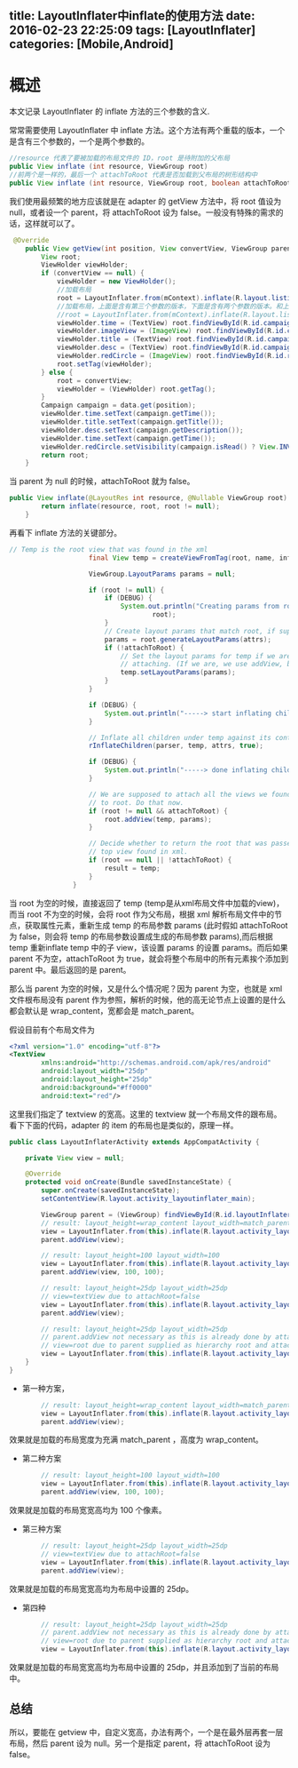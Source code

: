 title: LayoutInflater中inflate的使用方法
date: 2016-02-23 22:25:09
tags: [LayoutInflater]
categories: [Mobile,Android]
---
# 概述
本文记录 LayoutInflater 的 inflate 方法的三个参数的含义.

<!-- more -->

常常需要使用 LayoutInflater 中 inflate 方法。这个方法有两个重载的版本，一个是含有三个参数的，一个是两个参数的。

```java
//resource 代表了要被加载的布局文件的 ID，root 是待附加的父布局
public View inflate (int resource, ViewGroup root)
//前两个是一样的，最后一个 attachToRoot 代表是否加载到父布局的树形结构中
public View inflate (int resource, ViewGroup root, boolean attachToRoot) 
```

我们使用最频繁的地方应该就是在 adapter 的 getView 方法中，将 root 值设为 null，或者设一个 parent，将 attachToRoot 设为 false。一般没有特殊的需求的话，这样就可以了。

```java
 @Override
    public View getView(int position, View convertView, ViewGroup parent) {
        View root;
        ViewHolder viewHolder;
        if (convertView == null) {
            viewHolder = new ViewHolder();
            //加载布局
            root = LayoutInflater.from(mContext).inflate(R.layout.listitem_campaign, parent, false);
            //加载布局，上面是含有第三个参数的版本，下面是含有两个参数的版本。和上面的效果是一样的；
            //root = LayoutInflater.from(mContext).inflate(R.layout.listitem_campaign,null);
            viewHolder.time = (TextView) root.findViewById(R.id.campaignItemTimeTextView);
            viewHolder.imageView = (ImageView) root.findViewById(R.id.campaignItemImageView);
            viewHolder.title = (TextView) root.findViewById(R.id.campaignItemTitleTextView);
            viewHolder.desc = (TextView) root.findViewById(R.id.campaignItemDescTextView);
            viewHolder.redCircle = (ImageView) root.findViewById(R.id.redCircleImageView);
            root.setTag(viewHolder);
        } else {
            root = convertView;
            viewHolder = (ViewHolder) root.getTag();
        }
        Campaign campaign = data.get(position);
        viewHolder.time.setText(campaign.getTime());
        viewHolder.title.setText(campaign.getTitle());
        viewHolder.desc.setText(campaign.getDescription());
        viewHolder.time.setText(campaign.getTime());
        viewHolder.redCircle.setVisibility(campaign.isRead() ? View.INVISIBLE : View.VISIBLE);
        return root;
    }

```

当 parent 为 null 的时候，attachToRoot 就为 false。
```java
public View inflate(@LayoutRes int resource, @Nullable ViewGroup root) {
        return inflate(resource, root, root != null);
    }
```
再看下 inflate 方法的关键部分。
```java
// Temp is the root view that was found in the xml
                    final View temp = createViewFromTag(root, name, inflaterContext, attrs);

                    ViewGroup.LayoutParams params = null;

                    if (root != null) {
                        if (DEBUG) {
                            System.out.println("Creating params from root: " +
                                    root);
                        }
                        // Create layout params that match root, if supplied
                        params = root.generateLayoutParams(attrs);
                        if (!attachToRoot) {
                            // Set the layout params for temp if we are not
                            // attaching. (If we are, we use addView, below)
                            temp.setLayoutParams(params);
                        }
                    }

                    if (DEBUG) {
                        System.out.println("-----> start inflating children");
                    }

                    // Inflate all children under temp against its context.
                    rInflateChildren(parser, temp, attrs, true);

                    if (DEBUG) {
                        System.out.println("-----> done inflating children");
                    }

                    // We are supposed to attach all the views we found (int temp)
                    // to root. Do that now.
                    if (root != null && attachToRoot) {
                        root.addView(temp, params);
                    }

                    // Decide whether to return the root that was passed in or the
                    // top view found in xml.
                    if (root == null || !attachToRoot) {
                        result = temp;
                    }
                } 
```
当 root 为空的时候，直接返回了 temp (temp是从xml布局文件中加载的view)，而当 root 不为空的时候，会将 root 作为父布局，根据 xml 解析布局文件中的节点，获取属性元素，重新生成 temp 的布局参数 params (此时假如 attachToRoot 为 false，则会将 temp 的布局参数设置成生成的布局参数 params),而后根据 temp 重新inflate temp 中的子 view，该设置 params 的设置 params。而后如果 parent 不为空，attachToRoot 为 true，就会将整个布局中的所有元素挨个添加到 parent 中。最后返回的是 parent。

那么当 parent 为空的时候，又是什么个情况呢？因为 parent 为空，也就是 xml 文件根布局没有 parent 作为参照，解析的时候，他的高无论节点上设置的是什么都会默认是 wrap_content，宽都会是 match_parent。


假设目前有个布局文件为
```xml
<?xml version="1.0" encoding="utf-8"?>
<TextView
        xmlns:android="http://schemas.android.com/apk/res/android"
        android:layout_width="25dp"
        android:layout_height="25dp"
        android:background="#ff0000"
        android:text="red"/>
```

这里我们指定了 textview 的宽高。这里的 textview 就一个布局文件的跟布局。看下下面的代码，adapter 的 item 的布局也是类似的，原理一样。

```java
public class LayoutInflaterActivity extends AppCompatActivity {

    private View view = null;

    @Override
    protected void onCreate(Bundle savedInstanceState) {
        super.onCreate(savedInstanceState);
        setContentView(R.layout.activity_layoutinflater_main);

        ViewGroup parent = (ViewGroup) findViewById(R.id.layoutInflaterContainer);
        // result: layout_height=wrap_content layout_width=match_parent
        view = LayoutInflater.from(this).inflate(R.layout.activity_layoutinflater_sub, null);
        parent.addView(view);

        // result: layout_height=100 layout_width=100
        view = LayoutInflater.from(this).inflate(R.layout.activity_layoutinflater_sub, null);
        parent.addView(view, 100, 100);

        // result: layout_height=25dp layout_width=25dp
        // view=textView due to attachRoot=false
        view = LayoutInflater.from(this).inflate(R.layout.activity_layoutinflater_sub, parent, false);
        parent.addView(view);

        // result: layout_height=25dp layout_width=25dp
        // parent.addView not necessary as this is already done by attachRoot=true
        // view=root due to parent supplied as hierarchy root and attachRoot=true
        view = LayoutInflater.from(this).inflate(R.layout.activity_layoutinflater_sub, parent, true);
    }
}

```

- 第一种方案，

```java 
        // result: layout_height=wrap_content layout_width=match_parent
        view = LayoutInflater.from(this).inflate(R.layout.activity_layoutinflater_sub, null);
        parent.addView(view);
```

效果就是加载的布局宽度为充满 match_parent ，高度为 wrap_content。


- 第二种方案

```java
        // result: layout_height=100 layout_width=100
        view = LayoutInflater.from(this).inflate(R.layout.activity_layoutinflater_sub, null);
        parent.addView(view, 100, 100);
```
效果就是加载的布局宽宽高均为 100 个像素。


- 第三种方案

```java 
        // result: layout_height=25dp layout_width=25dp
        // view=textView due to attachRoot=false
        view = LayoutInflater.from(this).inflate(R.layout.activity_layoutinflater_sub, parent, false);
        parent.addView(view);
```

效果就是加载的布局宽宽高均为布局中设置的 25dp。

- 第四种

```java 
        // result: layout_height=25dp layout_width=25dp
        // parent.addView not necessary as this is already done by attachRoot=true
        // view=root due to parent supplied as hierarchy root and attachRoot=true
        view = LayoutInflater.from(this).inflate(R.layout.activity_layoutinflater_sub, parent, true);
```
效果就是加载的布局宽宽高均为布局中设置的 25dp，并且添加到了当前的布局中。

## 总结

所以，要能在 getview 中，自定义宽高，办法有两个，一个是在最外层再套一层布局，然后 parent 设为 null。另一个是指定 parent，将 attachToRoot 设为 false。
